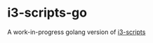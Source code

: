 # i3-scripts-go
A work-in-progress golang version of [i3-scripts](https://github.com/modernpacifist/i3-scripts)
